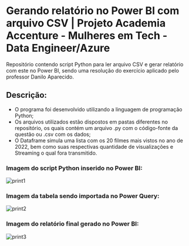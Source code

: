 # Gerando relatório no Power BI com arquivo CSV | Projeto Academia Accenture - Mulheres em Tech - Data Engineer/Azure
Repositório contendo script Python para ler arquivo CSV e gerar relatório com este no Power BI, sendo uma resolução do exercício aplicado pelo professor Danilo Aparecido.

## Descrição: 

* O programa foi desenvolvido utilizando a linguagem de programação Python;
* Os arquivos utilizados estão dispostos em pastas diferentes no repositório, os quais contém um arquivo .py com o código-fonte da questão ou .csv com os dados;
* O Dataframe simula uma lista com os 20 filmes mais vistos no ano de 2022, bem como suas respectivas quantidade de visualizações e Streaming o qual fora transmitido.


### Imagem do script Python inserido no Power BI:
![print1](https://user-images.githubusercontent.com/109001008/220213792-6ea6f4d9-84ab-4643-aafe-b292cc3e9091.png)

### Imagem da tabela sendo importada no Power Query:
![print2](https://user-images.githubusercontent.com/109001008/220213801-e13295ae-493a-4f22-9c27-1783f0f32619.png)

### Imagem do relatório final gerado no Power BI:
![print3](https://user-images.githubusercontent.com/109001008/220213809-2412d1fe-e808-423d-8dd5-0bdd3d7d042d.png)
